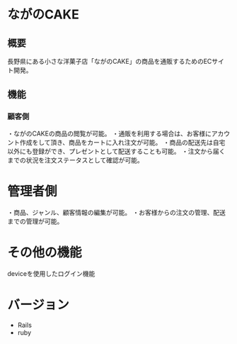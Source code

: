 # ながのCAKE

## 概要

長野県にある小さな洋菓子店「ながのCAKE」の商品を通販するためのECサイト開発。

## 機能

### 顧客側

・ながのCAKEの商品の閲覧が可能。
・通販を利用する場合は、お客様にアカウント作成をして頂き、商品をカートに入れ注文が可能。
・商品の配送先は自宅以外にも登録ができ、プレゼントとして配送することも可能。
・注文から届くまでの状況を注文ステータスとして確認が可能。
　
# 管理者側

・商品、ジャンル、顧客情報の編集が可能。
・お客様からの注文の管理、配送までの管理が可能。


# その他の機能
deviceを使用したログイン機能

# バージョン

* Rails 
* ruby 

